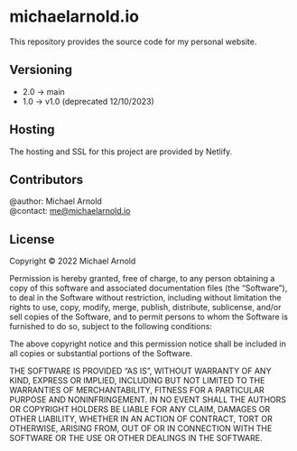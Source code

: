 # michaelarnold.io

This repository provides the source code for my personal website.

## Versioning
- 2.0 -> main
- 1.0 -> v1.0 (deprecated 12/10/2023)

## Hosting
The hosting and SSL for this project are provided by Netlify.

## Contributors
@author: Michael Arnold \
@contact: me@michaelarnold.io

## License
Copyright © 2022 Michael Arnold

Permission is hereby granted, free of charge, to any person obtaining a copy of this software and associated documentation files (the “Software”), to deal in the Software without restriction, including without limitation the rights to use, copy, modify, merge, publish, distribute, sublicense, and/or sell copies of the Software, and to permit persons to whom the Software is furnished to do so, subject to the following conditions:

The above copyright notice and this permission notice shall be included in all copies or substantial portions of the Software.

THE SOFTWARE IS PROVIDED “AS IS”, WITHOUT WARRANTY OF ANY KIND, EXPRESS OR IMPLIED, INCLUDING BUT NOT LIMITED TO THE WARRANTIES OF MERCHANTABILITY, FITNESS FOR A PARTICULAR PURPOSE AND NONINFRINGEMENT. IN NO EVENT SHALL THE AUTHORS OR COPYRIGHT HOLDERS BE LIABLE FOR ANY CLAIM, DAMAGES OR OTHER LIABILITY, WHETHER IN AN ACTION OF CONTRACT, TORT OR OTHERWISE, ARISING FROM, OUT OF OR IN CONNECTION WITH THE SOFTWARE OR THE USE OR OTHER DEALINGS IN THE SOFTWARE.

